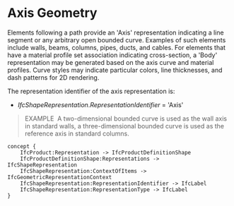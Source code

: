 Axis Geometry
=============

Elements following a path provide an 'Axis' representation indicating a line segment or any arbitrary open bounded curve. Examples of such elements include walls, beams, columns, pipes, ducts, and cables. For elements that have a material profile set association indicating cross-section, a 'Body' representation may be generated based on the axis curve and material profiles. Curve styles may indicate particular colors, line thicknesses, and dash patterns for 2D rendering.

The representation identifier of the axis representation is:

* _IfcShapeRepresentation_._RepresentationIdentifier_ = 'Axis'

> EXAMPLE&nbsp; A two-dimensional bounded curve is used as the wall axis in standard walls, a three-dimensional bounded curve is used as the reference axis in standard columns.

```
concept {
    IfcProduct:Representation -> IfcProductDefinitionShape
    IfcProductDefinitionShape:Representations -> IfcShapeRepresentation
    IfcShapeRepresentation:ContextOfItems -> IfcGeometricRepresentationContext
    IfcShapeRepresentation:RepresentationIdentifier -> IfcLabel
    IfcShapeRepresentation:RepresentationType -> IfcLabel
}
```
